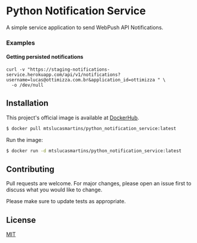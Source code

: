 # Python Notification Service

A simple service application to send WebPush API Notifications.

### Examples

#### Getting persisted notifications
```shell
curl -v "https://staging-notifications-service.herokuapp.com/api/v1/notifications?username=lucas@ottimizza.com.br&application_id=ottimizza " \
  -o /dev/null

```



## Installation

This project's official image is available at [DockerHub](https://hub.docker.com/r/mtslucasmartins/python_notification_service).
```bash
$ docker pull mtslucasmartins/python_notification_service:latest
```

Run the image:

```bash
$ docker run -d mtslucasmartins/python_notification_service:latest
```


## Contributing
Pull requests are welcome. For major changes, please open an issue first to discuss what you would like to change.

Please make sure to update tests as appropriate.

## License
[MIT](https://choosealicense.com/licenses/mit/)